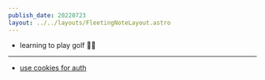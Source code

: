 ```yaml
---
publish_date: 20220723    
layout: ../../layouts/FleetingNoteLayout.astro
---
```


- learning to play golf 🏌️‍♂️

---

- [use cookies for auth](https://www.youtube.com/watch?v=h6wBYWWdyYQ&t=403s)
